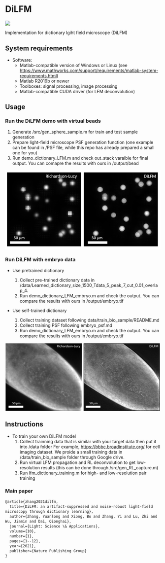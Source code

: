 # DiLFM

<img src="https://github.com/flatironinstitute/CaImAn/blob/master/docs/LOGOS/Caiman_logo_FI.png" width="500" align="center">

Implementation for dictionary lgiht field microscope (DiLFM)

## System requirements
* Software:
  * Matlab-compatible version of Windows or Linux (see https://www.mathworks.com/support/requirements/matlab-system-requirements.html)
  * Matlab R2019b or newer
  * Toolboxes: signal processing, image processing
  * Matlab-compatible CUDA driver (for LFM deconvolution)

## Usage
### Run the DiLFM demo with virtual beads
  1. Generate /src/gen_sphere_sample.m for train and test sample generation
  2. Prepare light-field microscope PSF generation function (one example can be found in /PSF file, while this repo has already prepared a small one for you)
  3. Run demo_dictionary_LFM.m and check out_stack varaible for final output. You can comapre the results with ours in /output/bead
<img src="img/bead.png" width="600" align="middle">

### Run DiLFM with embryo data
* Use pretrained dictionary
  1. Collect pre-trained dictionary data in /data/Learned_dictionary_size_1500_Tdata_5_peak_7_cut_0.01_overlap_4. 
  2. Run demo_dictionary_LFM_embryo.m and check the output. You can compare the results with ours in /output/embryo.tif

* Use self-trained dictionary
  1. Collect training dataset following data/train_bio_sample/README.md
  2. Collect training PSF following embryo_psf.md
  3. Run demo_dictionary_LFM_embryo.m and check the output. You can compare the results with ours in /output/embryo.tif
<img src="img/embryo.png" width="800" align="middle">

## Instructions
* To train your own DiLFM model
  1. Collect trainning data that is similar with your target data then put it into /data folder
     For example, https://bbbc.broadinstitute.org/ for cell imaging dataset. We proide a small training data in /data/train_bio_sample folder through Google drive.
  2. Run virtual LFM propagation and RL deconvolution to get low-resolution results (this can be done through /src/gen_RL_capture.m)
  3. Run lfm_dictionary_training.m for high- and low-resolution pair training


### Main paper

```
@article{zhang2021dilfm,
  title={DiLFM: an artifact-suppressed and noise-robust light-field microscopy through dictionary learning},
  author={Zhang, Yuanlong and Xiong, Bo and Zhang, Yi and Lu, Zhi and Wu, Jiamin and Dai, Qionghai},
  journal={Light: Science \& Applications},
  volume={10},
  number={1},
  pages={1--12},
  year={2021},
  publisher={Nature Publishing Group}
}
```
